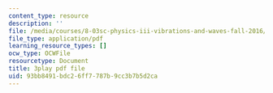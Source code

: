 ```yaml
---
content_type: resource
description: ''
file: /media/courses/8-03sc-physics-iii-vibrations-and-waves-fall-2016/93bb8491bdc26ff7787b9cc3b7b5d2ca_I0YACDaY-ww.pdf
file_type: application/pdf
learning_resource_types: []
ocw_type: OCWFile
resourcetype: Document
title: 3play pdf file
uid: 93bb8491-bdc2-6ff7-787b-9cc3b7b5d2ca
---
```

